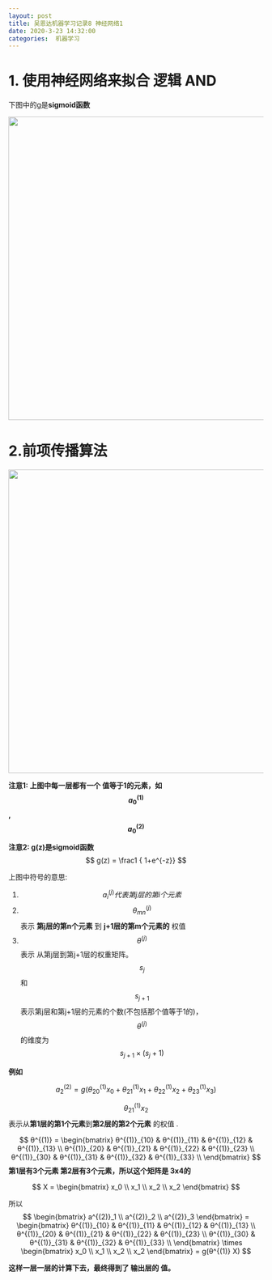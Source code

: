 ```yaml
---
layout: post
title: 吴恩达机器学习记录8 神经网络1
date: 2020-3-23 14:32:00
categories:  机器学习
---
```


<script type="text/javascript" src="http://cdn.mathjax.org/mathjax/latest/MathJax.js?config=default"></script>

# 1. 使用神经网络来拟合 逻辑 AND

下图中的g是**sigmoid函数**

<img src="https://raw.githubusercontent.com/QuietListener/quietlistener.github.io/master/images/20200326-neural-network.jpg" width="600"> 


# 2.前项传播算法
<img src="https://raw.githubusercontent.com/QuietListener/quietlistener.github.io/master/images/20200326-neural-network1.jpg" width="600">

**注意1: 上图中每一层都有一个 值等于1的元素，如 $$ a^{(1)}_0$$, $$ a^{(2)}_0$$**

**注意2: g(z)是sigmoid函数**
 $$ g(z) = \frac1 { 1+e^{-z}}  $$ 


上图中符号的意思:
1. $$a^{(j)}_i 代表 第j层的第i个元素 $$
2. $$ θ^{(j)}_{mn}$$  表示 **第j层的第n个元素** 到 **j+1层的第m个元素的** 权值
3. $$ θ^{(j)} $$ 表示 从第j层到第j+1层的权重矩阵。$$s_j$$ 和$$s_{j+1}$$表示第j层和第j+1层的元素的个数(不包括那个值等于1的)，  $$ θ^{(j)} $$的维度为 $$ s_{j+1} \times (s_j +1) $$

**例如**   

$$ a^{(2)}_2   = g( θ^{(1)}_{20} x_0  + θ^{(1)}_{21} x_1 + θ^{(1)}_{22} x_2 + θ^{(1)}_{23} x_3 )   $$    

$$θ^{(1)}_{21}x_2$$ 表示从**第1层的第1个元素**到**第2层的第2个元素** 的权值 .

$$ 
θ^{(1)} = 
\begin{bmatrix}
θ^{(1)}_{10} & θ^{(1)}_{11} &  θ^{(1)}_{12} & θ^{(1)}_{13}  \\
θ^{(1)}_{20} & θ^{(1)}_{21} &  θ^{(1)}_{22} & θ^{(1)}_{23}  \\
θ^{(1)}_{30} & θ^{(1)}_{31} &  θ^{(1)}_{32} & θ^{(1)}_{33}  \\
\end{bmatrix} 
$$
**第1层有3个元素 第2层有3个元素，所以这个矩阵是 3x4的**


$$
X = 
\begin{bmatrix}
x_0 \\
x_1  \\
x_2  \\
x_2  
\end{bmatrix} 
$$

所以 
$$
\begin{bmatrix}
a^{(2)}_1  \\
a^{(2)}_2  \\
a^{(2)}_3 
\end{bmatrix} = \begin{bmatrix}
θ^{(1)}_{10} & θ^{(1)}_{11} &  θ^{(1)}_{12} & θ^{(1)}_{13}  \\
θ^{(1)}_{20} & θ^{(1)}_{21} &  θ^{(1)}_{22} & θ^{(1)}_{23}  \\
θ^{(1)}_{30} & θ^{(1)}_{31} &  θ^{(1)}_{32} & θ^{(1)}_{33}  \\
\end{bmatrix}  \times \begin{bmatrix}
x_0 \\
x_1  \\
x_2  \\
x_2  
\end{bmatrix}  =  g(θ^{(1)} X)
$$


**这样一层一层的计算下去，最终得到了 输出层的 值。**